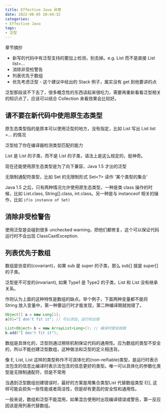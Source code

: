 ```yaml
---
title: Effective Java 异常
date: 2022-08-05 10:44:32
categories:
- Effective Java
tags:
- 泛型
---
```


章节摘抄

* 新写的代码中有泛型支持的要加上检测，别去掉。e.g. List<String> 而不是直接 List list=...
* 消除非受检警告
* 列表优先于数组
* 优先考虑泛型 - 这个建议中给出的 Stack 例子，属实没有 get 到他要讲的点

泛型那段读不下去了，很多概念性的东西读起来很吃力，需要再重新看看泛型相关的知识点了，应该可以结合 Collection 来看效果会比较好。

## 请不要在新代码中使用原生态类型

原生态类型指的是原本可以使用泛型的地方，没有指定，比如 List<String> 写出 List list =... 的情况

泛型给了你在编译器检测类型匹配的能力

List<String> 是 List 的子类，而不是 List<Object> 的子类，语法上是这么规定的，挺神奇。

现在还能使用原生态类型是为了向下兼容，Java 1.5 才出的泛型

无限制通配符类型，比如 Set<E> 的无限制形式 Set<?> 读作 '某个类型的集合'

Java 1.5 之后，只有两种情况允许使用原生态类型，一种是类 class 操作的时候，比如 List.class, String[].class, int.class。另一种是与 instanceof 相关的操作，比如 `if(o instance of Set)`

## 消除非受检警告

使用泛型是会碰到很多 unchecked warning，把他们都修复，这个可以保证代码运行时不会出现 ClassCastException.

## 列表优先于数组

数组是协变的(covariant)，如果 sub 是 super 的子类，那么 sub[] 就是 super[] 的子类。

泛型是不可变的(invariant), 如果 Type1 是 Type2 的子类，List<Type1> 和 List<Type2> 没有继承关系。

作则认为上面的这种特性是数组的缺点。举个例子，下面两种变量都不能将 String 放入变量中，第一种要运行时才能发现，第二种编译期就抛错了。

```java
Object[] a = new Long[1];
a[0]="I don't fit it"; // 可以添加，运行时出错

List<Object> b = new ArrayList<Long>(); // 编译时就会抛错
b.add("I don't fit it");
```

数组是具体化的，泛型则通过擦除机制保证代码的通用性。应为数组的类型不安全的，所以不能创建泛型数组，这种做法和泛型的定义相违背。

像 E, List<E>, List<String> 这样的类型称作不可具体化的(non-reifiable)类型，是运行时表示法包含的信息比编译时表示法包含的信息更好的类型。唯一可以具体化的参数化类型是无限制通配符，但是不常用

当遇到泛型数组创建错误时，最好的方案是用集合类型List<E> 代替数组类型 E[], 这样可能会损失一些性能或者简洁性，但是却有更高的安全性和通用性。

一般来说，数组和泛型不能混用，如果混合使用时出现编译错误或警告，第一反应因该是用列表代替数组。